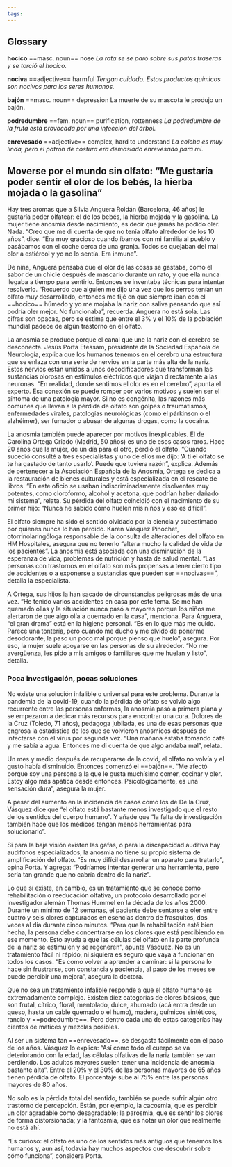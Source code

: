 ```yaml
---
tags: 
---
```

## Glossary

**hocico** ==masc. noun== nose
*La rata se se paró sobre sus patas traseras y se torció el hocico.*

**nociva** ==adjective== harmful
*Tengan cuidado. Estos productos químicos son nocivos para los seres humanos.*

**bajón** ==masc. noun== depression
La muerte de su mascota le produjo un bajón.

**podredumbre** ==fem. noun== purification, rottenness
*La podredumbre de la fruta está provocada por una infección del árbol.*

**enrevesado** ==adjective== complex, hard to understand
*La colcha es muy linda, pero el patrón de costura era demasiado enrevesado para mí.*

## Moverse por el mundo sin olfato: “Me gustaría poder sentir el olor de los bebés, la hierba mojada o la gasolina”

Hay tres aromas que a Silvia Anguera Roldán (Barcelona, 46 años) le gustaría poder olfatear: el de los bebés, la hierba mojada y la gasolina. La mujer tiene anosmia desde nacimiento, es decir que jamás ha podido oler. Nada. “Creo que me di cuenta de que no tenía olfato alrededor de los 10 años”, dice. “Era muy gracioso cuando íbamos con mi familia al pueblo y pasábamos con el coche cerca de una granja. Todos se quejaban del mal olor a estiércol y yo no lo sentía. Era inmune”.

De niña, Anguera pensaba que el olor de las cosas se gastaba, como el sabor de un chicle después de mascarlo durante un rato, y que ella nunca llegaba a tiempo para sentirlo. Entonces se inventaba técnicas para intentar resolverlo. “Recuerdo que alguien me dijo una vez que los perros tenían un olfato muy desarrollado, entonces me fijé en que siempre iban con el ==hocico== húmedo y yo me mojaba la nariz con saliva pensando que así podría oler mejor. No funcionaba”, recuerda. Anguera no está sola. Las cifras son opacas, pero se estima que entre el 3% y el 10% de la población mundial padece de algún trastorno en el olfato.

La anosmia se produce porque el canal que une la nariz con el cerebro se desconecta. Jesús Porta Etessam, presidente de la Sociedad Española de Neurología, explica que los humanos tenemos en el cerebro una estructura que se enlaza con una serie de nervios en la parte más alta de la nariz. Estos nervios están unidos a unos decodificadores que transforman las sustancias olorosas en estímulos eléctricos que viajan directamente a las neuronas. “En realidad, donde sentimos el olor es en el cerebro”, apunta el experto. Esa conexión se puede romper por varios motivos y suelen ser el síntoma de una patología mayor. Si no es congénita, las razones más comunes que llevan a la pérdida de olfato son golpes o traumatismos, enfermedades virales, patologías neurológicas (como el párkinson o el alzhéimer), ser fumador o abusar de algunas drogas, como la cocaína.

La anosmia también puede aparecer por motivos inexplicables. El de Carolina Ortega Criado (Madrid, 50 años) es uno de esos casos raros. Hace 20 años que la mujer, de un día para el otro, perdió el olfato. “Cuando sucedió consulté a tres especialistas y uno de ellos me dijo: ‘A ti el olfato se te ha gastado de tanto usarlo’. Puede que tuviera razón”, explica. Además de pertenecer a la Asociación Española de la Anosmia, Ortega se dedica a la restauración de bienes culturales y está especializada en el rescate de libros. “En este oficio se usaban indiscriminadamente disolventes muy potentes, como cloroformo, alcohol y acetona, que podrían haber dañado mi sistema”, relata. Su pérdida del olfato coincidió con el nacimiento de su primer hijo: “Nunca he sabido cómo huelen mis niños y eso es difícil”.

El olfato siempre ha sido el sentido olvidado por la ciencia y subestimado por quienes nunca lo han perdido. Karen Vásquez Pinochet, otorrinolaringóloga responsable de la consulta de alteraciones del olfato en HM Hospitales, asegura que no tenerlo “altera mucho la calidad de vida de los pacientes”. La anosmia está asociada con una disminución de la esperanza de vida, problemas de nutrición y hasta de salud mental. “Las personas con trastornos en el olfato son más propensas a tener cierto tipo de accidentes o a exponerse a sustancias que pueden ser ==nocivas==”, detalla la especialista.

A Ortega, sus hijos la han sacado de circunstancias peligrosas más de una vez. “He tenido varios accidentes en casa por este tema. Se me han quemado ollas y la situación nunca pasó a mayores porque los niños me alertaron de que algo olía a quemado en la casa”, menciona. Para Anguera, “el gran drama” está en la higiene personal. “Es en lo que más me cuido. Parece una tontería, pero cuando me ducho y me olvido de ponerme desodorante, la paso un poco mal porque pienso que huelo”, asegura. Por eso, la mujer suele apoyarse en las personas de su alrededor. “No me avergüenza, les pido a mis amigos o familiares que me huelan y listo”, detalla.
### Poca investigación, pocas soluciones

No existe una solución infalible o universal para este problema. Durante la pandemia de la covid-19, cuando la pérdida de olfato se volvió algo recurrente entre las personas enfermas, la anosmia pasó a primera plana y se empezaron a dedicar más recursos para encontrar una cura. Dolores de la Cruz (Toledo, 71 años), pedagoga jubilada, es una de esas personas que engrosa la estadística de los que se volvieron anósmicos después de infectarse con el virus por segunda vez. “Una mañana estaba tomando café y me sabía a agua. Entonces me di cuenta de que algo andaba mal”, relata.

Un mes y medio después de recuperarse de la covid, el olfato no volvía y el gusto había disminuido. Entonces comenzó el ==bajón==. “Me afectó porque soy una persona a la que le gusta muchísimo comer, cocinar y oler. Estoy algo más apática desde entonces. Psicológicamente, es una sensación dura”, asegura la mujer.

A pesar del aumento en la incidencia de casos como los de De la Cruz, Vásquez dice que “el olfato está bastante menos investigado que el resto de los sentidos del cuerpo humano”. Y añade que “la falta de investigación también hace que los médicos tengan menos herramientas para solucionarlo”.

Si para la baja visión existen las gafas, o para la discapacidad auditiva hay audífonos especializados, la anosmia no tiene su propio sistema de amplificación del olfato. “Es muy difícil desarrollar un aparato para tratarlo”, opina Porta. Y agrega: “Podríamos intentar generar una herramienta, pero sería tan grande que no cabría dentro de la nariz”.

Lo que sí existe, en cambio, es un tratamiento que se conoce como rehabilitación o reeducación olfativa, un protocolo desarrollado por el investigador alemán Thomas Hummel en la década de los años 2000. Durante un mínimo de 12 semanas, el paciente debe sentarse a oler entre cuatro y seis olores capturados en esencias dentro de frasquitos, dos veces al día durante cinco minutos. “Para que la rehabilitación esté bien hecha, la persona debe concentrarse en los olores que está percibiendo en ese momento. Esto ayuda a que las células del olfato en la parte profunda de la nariz se estimulen y se regeneren”, apunta Vásquez. No es un tratamiento fácil ni rápido, ni siquiera es seguro que vaya a funcionar en todos los casos. “Es como volver a aprender a caminar: si la persona lo hace sin frustrarse, con constancia y paciencia, al paso de los meses se puede percibir una mejora”, asegura la doctora.

Que no sea un tratamiento infalible responde a que el olfato humano es extremadamente complejo. Existen diez categorías de olores básicos, que son frutal, cítrico, floral, mentolado, dulce, ahumado (acá entra desde un queso, hasta un cable quemado o el humo), madera, químicos sintéticos, rancio y ==podredumbre==. Pero dentro cada una de estas categorías hay cientos de matices y mezclas posibles.

Al ser un sistema tan ==enrevesado==, se desgasta fácilmente con el paso de los años. Vásquez lo explica: “Así como todo el cuerpo se va deteriorando con la edad, las células olfativas de la nariz también se van perdiendo. Los adultos mayores suelen tener una incidencia de anosmia bastante alta”. Entre el 20% y el 30% de las personas mayores de 65 años tienen pérdida de olfato. El porcentaje sube al 75% entre las personas mayores de 80 años.

No solo es la pérdida total del sentido, también se puede sufrir algún otro trastorno de percepción. Están, por ejemplo, la cacosmia, que es percibir un olor agradable como desagradable; la parosmia, que es sentir los olores de forma distorsionada; y la fantosmia, que es notar un olor que realmente no está ahí.

“Es curioso: el olfato es uno de los sentidos más antiguos que tenemos los humanos y, aun así, todavía hay muchos aspectos que descubrir sobre cómo funciona”, considera Porta.